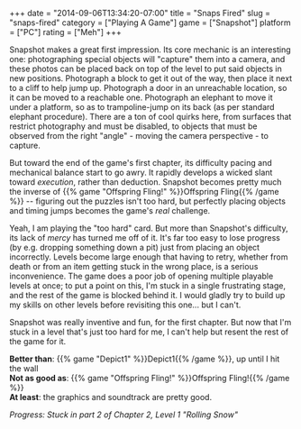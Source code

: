 +++
date = "2014-09-06T13:34:20-07:00"
title = "Snaps Fired"
slug = "snaps-fired"
category = ["Playing A Game"]
game = ["Snapshot"]
platform = ["PC"]
rating = ["Meh"]
+++

Snapshot makes a great first impression.  Its core mechanic is an interesting one: photographing special objects will "capture" them into a camera, and these photos can be placed back on top of the level to put said objects in new positions.  Photograph a block to get it out of the way, then place it next to a cliff to help jump up.  Photograph a door in an unreachable location, so it can be moved to a reachable one.  Photograph an elephant to move it under a platform, so as to trampoline-jump on its back (as per standard elephant procedure).  There are a ton of cool quirks here, from surfaces that restrict photography and must be disabled, to objects that must be observed from the right "angle" - moving the camera perspective - to capture.

But toward the end of the game's first chapter, its difficulty pacing and mechanical balance start to go awry.  It rapidly develops a wicked slant toward <i>execution</i>, rather than deduction.  Snapshot becomes pretty much the inverse of {{% game "Offspring Fling!" %}}Offspring Fling{{% /game %}} -- figuring out the puzzles isn't too hard, but perfectly placing objects and timing jumps becomes the game's <i>real</i> challenge.

Yeah, I am playing the "too hard" card.  But more than Snapshot's difficulty, its lack of <i>mercy</i> has turned me off of it.  It's far too easy to lose progress (by e.g. dropping something down a pit) just from placing an object incorrectly.  Levels become large enough that having to retry, whether from death or from an item getting stuck in the wrong place, is a serious inconvenience.  The game does a poor job of opening multiple playable levels at once; to put a point on this, I'm stuck in a single frustrating stage, and the rest of the game is blocked behind it.  I would gladly try to build up my skills on other levels before revisiting this one... but I can't.

Snapshot was really inventive and fun, for the first chapter.  But now that I'm stuck in a level that's just too hard for me, I can't help but resent the rest of the game for it.

<b>Better than</b>: {{% game "Depict1" %}}Depict1{{% /game %}}, up until I hit the wall  
<b>Not as good as</b>: {{% game "Offspring Fling!" %}}Offspring Fling!{{% /game %}}  
<b>At least</b>: the graphics and soundtrack are pretty good.

<i>Progress: Stuck in part 2 of Chapter 2, Level 1 "Rolling Snow"</i>
